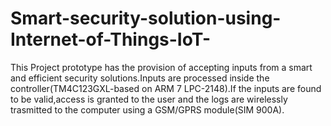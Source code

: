 # Smart-security-solution-using-Internet-of-Things-IoT-
This Project prototype has the provision of accepting inputs from a smart and efficient security solutions.Inputs are processed inside the controller(TM4C123GXL-based on ARM 7 LPC-2148).If the inputs are found to be valid,access is granted to the user and the logs are wirelessly trasmitted to the computer using a GSM/GPRS module(SIM 900A).
